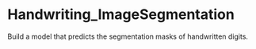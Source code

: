 # Handwriting_ImageSegmentation
Build a model that predicts the segmentation masks of handwritten digits.
